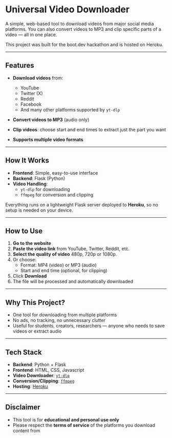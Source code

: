 # Universal Video Downloader

A simple, web-based tool to download videos from major social media platforms. You can also convert videos to MP3 and clip specific parts of a video — all in one place.

This project was built for the boot.dev hackathon and is hosted on Heroku.

---

## Features

- **Download videos** from:
  - YouTube  
  - Twitter (X)  
  - Reddit  
  - Facebook  
  - And many other platforms supported by `yt-dlp`

- **Convert videos to MP3** (audio only)

- **Clip videos**: choose start and end times to extract just the part you want

- **Supports multiple video formats**

---

## How It Works

- **Frontend**: Simple, easy-to-use interface  
- **Backend**: Flask (Python)  
- **Video Handling**:  
  - `yt-dlp` for downloading  
  - `ffmpeg` for conversion and clipping

Everything runs on a lightweight Flask server deployed to **Heroku**, so no setup is needed on your device.

---

## How to Use

1. **Go to the website**
2. **Paste the video link** from YouTube, Twitter, Reddit, etc.
3. **Select the quality of video** 480p, 720p or 1080p.
4. Or choose:
   - Format: MP4 (video) or MP3 (audio)
   - Start and end time (optional, for clipping)
5. Click **Download**
6. The file will be processed and automatically downloaded

---

## Why This Project?

- One tool for downloading from multiple platforms  
- No ads, no tracking, no unnecessary clutter  
- Useful for students, creators, researchers — anyone who needs to save videos or extract audio

---

## Tech Stack

- **Backend**: Python + Flask  
- **Frontend**: HTML, CSS, Javascript
- **Video Downloader**: [`yt-dlp`](https://github.com/yt-dlp/yt-dlp)  
- **Conversion/Clipping**: [`ffmpeg`](https://ffmpeg.org/)  
- **Hosting**: [Heroku](https://www.heroku.com)

---

## Disclaimer

- This tool is for **educational and personal use only**
- Please respect the **terms of service** of the platforms you download content from
